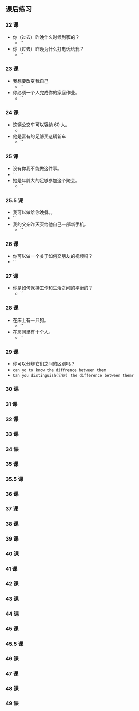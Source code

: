 ## 课后练习

### 22 课

- 你（过去）昨晚什么时候到家的？
  - ``
- 你（过去）昨晚为什么打电话给我？
  - ``

### 23 课

- 我想要改变我自己
  - ``
- 你必须一个人完成你的家庭作业。
  - ``

### 24 课

- 这辆公交车可以容纳 60 人。
  - ``
- 他是富有的足够买这辆新车
  - ``

### 25 课

- 没有你我不能做这件事。
- ``
- 她是年龄大的足够参加这个聚会。
  - ``

### 25.5 课

- 我可以做给你晚餐。。
- ``
- 我的父亲昨天买给他自己一部新手机。
  - ``

### 26 课

- 你可以做一个关于如何交朋友的视频吗？
- ``

### 27 课

- 你是如何保持工作和生活之间的平衡的？
  - ``

### 28 课

- 在床上有一只狗。
  - ``
- 在房间里有十个人。
  - ``

### 29 课

- 你可以分辨它们之间的区别吗？
- `can yo to know the diffrence between them`
- `Can you distinguish(分辨) the difference between them?`

### 30 课

### 31 课

### 32 课

### 33 课

### 34 课

### 35 课

### 35.5 课

### 36 课

### 37 课

### 38 课

### 39 课

### 40 课

### 41 课

### 42 课

### 43 课

### 44 课

### 45 课

### 45.5 课

### 46 课

### 47 课

### 48 课

### 49 课
